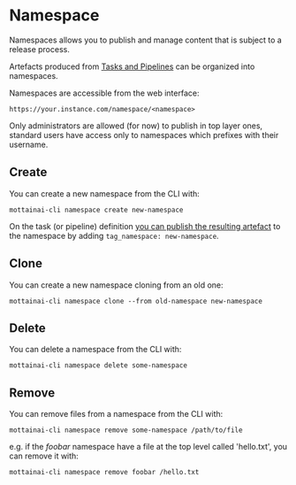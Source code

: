 # Namespace

Namespaces allows you to publish and manage content that is subject to a release process.

Artefacts produced from [Tasks and Pipelines](tasksandpipelines.md) can be organized into namespaces.

Namespaces are accessible from the web interface:

    https://your.instance.com/namespace/<namespace>

Only administrators are allowed (for now) to publish in top layer ones, standard users have access only to namespaces which prefixes with their username.

## Create

You can create a new namespace from the CLI with:

    mottainai-cli namespace create new-namespace

On the task (or pipeline) definition [you can publish the resulting artefact](tasksandpipelines.md) to the namespace by adding ```tag_namespace: new-namespace```.

## Clone

You can create a new namespace cloning from an old one:

    mottainai-cli namespace clone --from old-namespace new-namespace

## Delete

You can delete a namespace from the CLI with:

    mottainai-cli namespace delete some-namespace

## Remove

You can remove files from a namespace from the CLI with:

    mottainai-cli namespace remove some-namespace /path/to/file


e.g. if the *foobar* namespace have a file at the top level called 'hello.txt', you can remove it with:

    mottainai-cli namespace remove foobar /hello.txt
